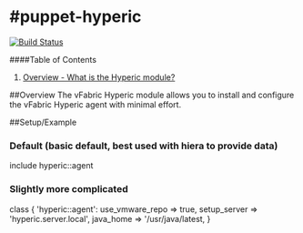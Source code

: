 #puppet-hyperic
==============
[![Build Status](https://travis-ci.org/curator/puppet-hyperic.png)](https://travis-ci.org/curator/puppet-hyperic)

####Table of Contents

1. [Overview - What is the Hyperic module?](#overview)


##Overview
The vFabric Hyperic module allows you to install and configure the vFabric Hyperic agent with minimal effort.

##Setup/Example

### Default (basic default, best used with hiera to provide data)

  include hyperic::agent

### Slightly more complicated

  class { 'hyperic::agent':
    use_vmware_repo =>  true,
    setup_server    =>  'hyperic.server.local',
    java_home       =>  '/usr/java/latest,
  }